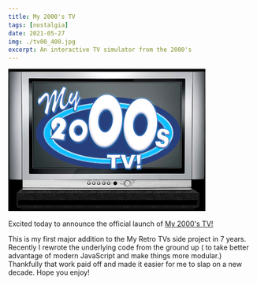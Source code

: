 ```yaml
---
title: My 2000's TV
tags: [nostalgia]
date: 2021-05-27
img: ./tv00_400.jpg
excerpt: An interactive TV simulator from the 2000's
---
```


<img class="aligncenter" src="./tv00_400.jpg" alt="" />

Excited today to announce the official launch of [My 2000's TV!](https://00s.myretrotvs.com/)

This is my first major addition to the My Retro TVs side project in 7 years. Recently I rewrote the underlying code from the ground up ( to take better advantage of modern JavaScript and make things more modular.) Thankfully that work paid off and made it easier for me to slap on a new decade.
Hope you enjoy!
